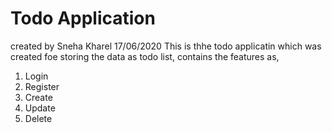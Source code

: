 # Todo Application
created by Sneha Kharel
17/06/2020
This is thhe todo applicatin which was created foe storing the data as todo list,
contains the features as,
1. Login
2. Register
3. Create
4. Update
5. Delete
